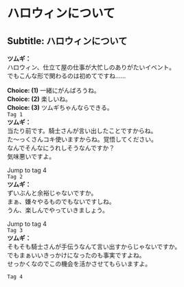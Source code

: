 # ハロウィンについて

  
## Subtitle: ハロウィンについて
  
**ツムギ：**  
ハロウィン、仕立て屋の仕事が大忙しのありがたいイベント。  
でもこんな形で関わるのは初めてですね……  
  
**Choice: (1)**  一緒にがんばろうね。  
**Choice: (2)**  楽しいね。  
**Choice: (3)**  ツムギちゃんならできる。  
`Tag 1`  
**ツムギ：**  
当たり前です。騎士さんが言い出したことですからね。  
た～っくさんコキ使いますからね。覚悟してください。  
なんでそんなにうれしそうなんですか？  
気味悪いですよ。  
  
Jump to tag 4  
`Tag 2`  
**ツムギ：**  
ずいぶんと余裕じゃないですか。  
まぁ、嫌々やるものでもないですしね。  
うん、楽しんでやっていきましょう。  
  
Jump to tag 4  
`Tag 3`  
**ツムギ：**  
そもそも騎士さんが手伝うなんて言い出すからじゃないですか。  
でもまぁいいきっかけになったのも事実ですよね。  
せっかくなのでこの機会を活かさせてもらいますよ。  
  
`Tag 4`  
